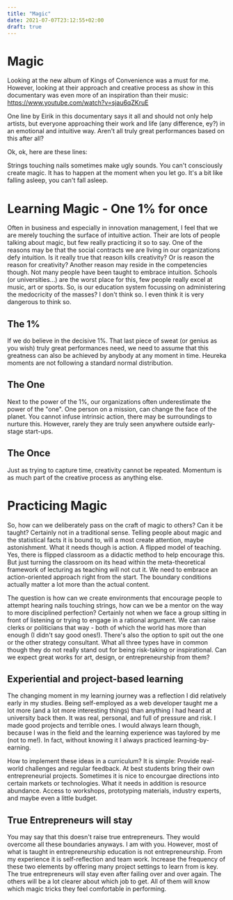 ```yaml
---
title: "Magic"
date: 2021-07-07T23:12:55+02:00
draft: true
---
```


# Magic

Looking at the new album of Kings of Convenience was a must for me. However, looking at their approach and creative process as show in this documentary was even more of an inspiration than their music: https://www.youtube.com/watch?v=sjau6qZKruE

One line by Eirik in this documentary says it all and should not only help artists, but everyone approaching their work and life (any difference, ey?) in an emotional and intuitive way. Aren't all truly great performances based on this after all?

Ok, ok, here are these lines:

Strings touching nails sometimes make ugly sounds.
You can't consciously create magic.
It has to happen at the moment when you let go.
It's a bit like falling asleep, you can't fall asleep.

# Learning Magic - One 1% for once

Often in business and especially in innovation management, I feel that we are merely touching the surface of intuitive action. Their are lots of people talking about magic, but few really practicing it so to say. One of the reasons may be that the social contracts we are living in our organizations defy intuition. Is it really true that reason kills creativity? Or is reason the reason for creativity? Another reason may reside in the competencies though. Not many people have been taught to embrace intuition. Schools (or universities...) are the worst place for this, few people really excel at music, art or sports. So, is our education system focussing on administering the medocricity of the masses? I don't think so. I even think it is very dangerous to think so. 


## The 1%

If we do believe in the decisive 1%. That last piece of sweat (or genius as you wish) truly great performances need, we need to assume that this greatness can also be achieved by anybody at any moment in time. Heureka moments are not following a standard normal distribution. 

## The One

Next to the power of the 1%, our organizations often underestimate the power of the "one". One person on a mission, can change the face of the planet. You cannot infuse intrinsic action, there may be surroundings to nurture this. However, rarely they are truly seen anywhere outside early-stage start-ups. 

## The Once

Just as trying to capture time, creativity cannot be repeated. Momentum is as much part of the creative process as anything else. 

# Practicing Magic

So, how can we deliberately pass on the craft of magic to others? Can it be taught? Certainly not in a traditional sense. Telling people about magic and the statistical facts it is bound to, will a most create attention, maybe astonishment. What it needs though is action. A flipped model of teaching. Yes, there is flipped classroom as a didactic method to help encourage this. But just turning the classroom on its head within the meta-theoretical framework of lecturing as teaching will not cut it. We need to embrace an action-oriented approach right from the start. The boundary conditions actually matter a lot more than the actual content. 

The question is how can we create environments that encourage people to attempt hearing nails touching strings, how can we be a mentor on the way to more disciplined perfection? Certainly not when we face a group sitting in front of listening or trying to engage in a rational argument. We can raise clerks or politicians that way - both of which the world has more than enough (I didn't say good ones!). There's also the option to spit out the one or the other strategy consultant. What all three types have in common though they do not really stand out for being risk-taking or inspirational. Can we expect great works for art, design, or entrepreneurship from them? 


## Experiential and project-based learning

The changing moment in my learning journey was a reflection I did relatively early in my studies. Being self-employed as a web developer taught me a lot more (and a lot more interesting things) than anything I had heard at university back then. It was real, personal, and full of pressure and risk. I made good projects and terrible ones. I would always learn though, because I was in the field and the learning experience was taylored by me (not to me!). In fact, without knowing it I always practiced learning-by-earning.

How to implement these ideas in a curriculum? It is simple: Provide real-world challenges and regular feedback. At best students bring their own entrepreneurial projects. Sometimes it is nice to encourgae directions into certain markets or technologies. What it needs in addition is resource abundance. Access to workshops, prototyping materials, industry experts, and maybe even a little budget. 


## True Entrepreneurs will stay

You may say that this doesn't raise true entrepreneurs. They would overcome all these boundaries anyways. I am with you. However, most of what is taught in entrepreneurship education is not entrepreneurship. From my experience it is self-reflection and team work. Increase the frequency of these two elements by offering many project settings to learn from is key. The true entrepreneurs will stay even after failing over and over again. The others will be a lot clearer about which job to get. All of them will know which magic tricks they feel comfortable in performing.
